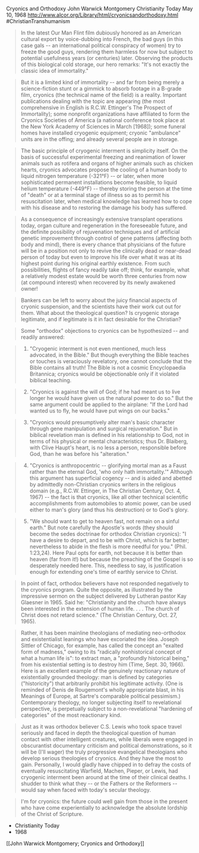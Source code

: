 Cryonics and Orthodoxy
John Warwick Montgomery
Christianity Today
May 10, 1968
http://www.alcor.org/Library/html/cryonicsandorthodoxy.html
#ChristianTranshumanism

> In the latest Our Man Flint film dubiously honored as an American cultural export by voice-dubbing into French, the bad guys (in this case gals -- an international political conspiracy of women) try to freeze the good guys, rendering them harmless for now but subject to potential usefulness years (or centuries) later. Observing the products of this biological cold storage, our hero remarks: "It's not exactly the classic idea of immortality."

> But it is a limited kind of immortality -- and far from being merely a science-fiction stunt or a gimmick to absorb footage in a B-grade film, cryonics (the technical name of the field) is a reality. Important publications dealing with the topic are appearing (the most comprehensive in English is R.C.W. Ettinger's The Prospect of Immortality); some nonprofit organizations have affiliated to form the Cryonics Societies of America (a national conference took place at the New York Academy of Sciences in March [1968]); some funeral homes have installed cryogenic equipment; cryonic "ambulance" units are in the offing; and already several people are in storage.

> The basic principle of cryogenic interment is simplicity itself. On the basis of successful experimental freezing and reanimation of lower animals such as rotifera and organs of higher animals such as chicken hearts, cryonics advocates propose the cooling of a human body to liquid nitrogen temperature (-321°F) -- or later, when more sophisticated permanent installations become feasible, to liquid helium temperature (-449°F) -- thereby storing the person at the time of "death" or at a terminal stage of illness so as to permit his resuscitation later, when medical knowledge has learned how to cope with his disease and to restoring the damage his body has suffered.

> As a consequence of increasingly extensive transplant operations today, organ culture and regeneration in the foreseeable future, and the definite possibility of rejuvenation techniques and of artificial genetic improvement through control of gene patterns (affecting both body and mind), there is every chance that physicians of the future will be in a position not only to revive the clinically dead or near-dead person of today but even to improve his life over what it was at its highest point during his original earthly existence. From such possibilities, flights of fancy readily take off; think, for example, what a relatively modest estate would be worth three centuries from now (at compound interest) when recovered by its newly awakened owner!

> Bankers can be left to worry about the juicy financial aspects of cryonic suspension, and the scientists have their work cut out for them. What about the theological question? Is cryogenic storage legitimate, and if legitimate is it in fact desirable for the Christian?

> Some "orthodox" objections to cryonics can be hypothesized -- and readily answered:

> 1. "Cryogenic interment is not even mentioned, much less advocated, in the Bible." But though everything the Bible teaches or touches is veraciously revelatory, one cannot conclude that the Bible contains all truth! The Bible is not a cosmic Encyclopaedia Britannica; cryonics would be objectionable only if it violated biblical teaching. 

> 2. "Cryonics is against the will of God; if he had meant us to live longer he would have given us the natural power to do so." But the same argument could be applied to the airplane: "If the Lord had wanted us to fly, he would have put wings on our backs." 

> 3. "Cryonics would presumptively alter man's basic character through gene manipulation and surgical rejuvenation." But in biblical revelation man is defined in his relationship to God, not in terms of his physical or mental characteristics; thus Dr. Blaiberg, with Clive Haupt's heart, is no less a person, responsible before God, than he was before his "alteration."

> 4. "Cryonics is anthropocentric -- glorifying mortal man as a Faust rather than the eternal God, 'who only hath immortality.'" Although this argument has superficial cogency -- and is aided and abetted by admittedly non-Christian cryonics writers in the religious domain (e.g., R.C.W. Ettinger, in The Christian Century, Oct. 4, 1967) -- the fact is that cryonics, like all other technical scientific accomplishments from automobiles to atomic power, can be used either to man's glory (and thus his destruction) or to God's glory. 

> 5. "We should want to get to heaven fast, not remain on a sinful earth." But note carefully the Apostle's words (they should become the sedes doctrinae for orthodox Christian cryonics): "I have a desire to depart, and to be with Christ, which is far better; nevertheless to abide in the flesh is more needful for you." (Phil. 1:23,24). Here Paul opts for earth, not because it is better than heaven (far from it!) but because the preaching of the Gospel is so desperately needed here. This, needless to say, is justification enough for extending one's time of earthly service to Christ.

> In point of fact, orthodox believers have not responded negatively to the cryonics program. Quite the opposite, as illustrated by the impressive sermon on the subject delivered by Lutheran pastor Kay Glaesner in 1965. Said he: "Christianity and the church have always been interested in the extension of human life. . . . The church of Christ does not retard science." (The Christian Century, Oct. 27, 1965).

> Rather, it has been mainline theologians of mediating neo-orthodox and existentialist leanings who have excoriated the idea. Joseph Sittler of Chicago, for example, has called the concept an "exalted form of madness," owing to its "radically nonhistorical concept of what a human life is": to extract man, a "profoundly historical being," from his existential setting is to destroy him (Time, Sept. 30, 1966). Here is an excellent example of the genuinely reactionary nature of existentially grounded theology: man is defined by categories ("historicity") that arbitrarily prohibit his legitimate activity. (One is reminded of Denis de Rougemont's wholly appropriate blast, in his Meanings of Europe, at Sartre's comparable political pessimism.) Contemporary theology, no longer subjecting itself to revelational perspective, is perpetually subject to a non-revelational "hardening of categories" of the most reactionary kind.

> Just as it was orthodox believer C.S. Lewis who took space travel seriously and faced in depth the theological question of human contact with other intelligent creatures, while liberals were engaged in obscurantist documentary criticism and political demonstrations, so it will be (I'll wager) the truly progressive evangelical theologians who develop serious theologies of cryonics. And they have the most to gain. Personally, I would gladly have chipped in to defray the costs of eventually resuscitating Warfield, Machen, Pieper, or Lewis, had cryogenic interment been around at the time of their clinical deaths. I shudder to think what they -- or the Fathers or the Reformers -- would say when faced with today's secular theology.

> I'm for cryonics: the future could well gain from those in the present who have come experientially to acknowledge the absolute lordship of the Christ of Scripture.

- Christianity Today
- 1968

[[John Warwick Montgomery; Cryonics and Orthodoxy]]



